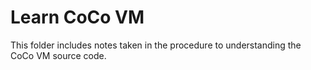 # Learn CoCo VM

This folder includes notes taken in the procedure to understanding the
CoCo VM source code.
